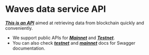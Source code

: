 # Waves data service API

[_**This is an API**_](https://github.com/wavesplatform/data-service/blob/develop/README) aimed at retrieving data from blockchain quickly and conveniently.

* We  support public APIs for [_**Mainnet**_](https://api.wavesplatform.com/v0/) and [_**Testnet**_](https://api.testnet.wavesplatform.com/v0/).
* You can also check [_**testnet**_](https://api.testnet.wavesplatform.com/v0/docs/) and [_**mainnet**_](https://api.wavesplatform.com/v0/docs/) docs for Swagger documentation.



